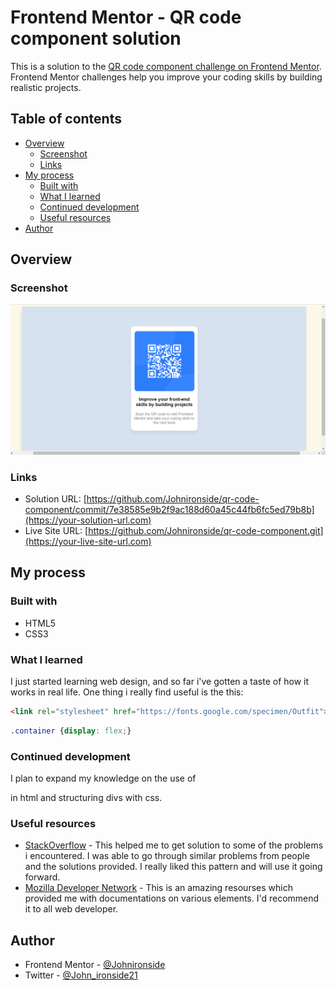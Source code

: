 # Frontend Mentor - QR code component solution

This is a solution to the [QR code component challenge on Frontend Mentor](https://www.frontendmentor.io/challenges/qr-code-component-iux_sIO_H). Frontend Mentor challenges help you improve your coding skills by building realistic projects. 

## Table of contents

- [Overview](#overview)
  - [Screenshot](#screenshot)
  - [Links](#links)
- [My process](#my-process)
  - [Built with](#built-with)
  - [What I learned](#what-i-learned)
  - [Continued development](#continued-development)
  - [Useful resources](#useful-resources)
- [Author](#author)



## Overview

### Screenshot

![ScreenShot](images/Screenshot%202022-08-17%20144823.png?raw=true)

### Links

- Solution URL: [https://github.com/Johnironside/qr-code-component/commit/7e38585e9b2f9ac188d60a45c44fb6fc5ed79b8b](https://your-solution-url.com)
- Live Site URL: [https://github.com/Johnironside/qr-code-component.git](https://your-live-site-url.com)

## My process

### Built with

- HTML5 
- CSS3


### What I learned

I just started learning web design, and so far i've gotten a taste of how it works in real life. One thing i really find useful is the this: 

```html - linking an external font from google fonts.
<link rel="stylesheet" href="https://fonts.google.com/specimen/Outfit">
```
```css - use of flex as a display value
.container {display: flex;}
```

### Continued development
I plan to expand my knowledge on the use of <div> in html and structuring divs with css.

### Useful resources

- [StackOverflow](https://stackoverflow.com/) - This helped me to get solution to some of the problems i encountered. I was able to go through similar problems from people and the solutions provided. I really liked this pattern and will use it going forward.
- [Mozilla Developer Network](https://developer.mozilla.org/en-US/) - This is an amazing resourses which provided me with documentations on various elements. I'd recommend it to all web developer.

## Author

- Frontend Mentor - [@Johnironside](https://www.frontendmentor.io/profile/yourusername)
- Twitter - [@John_ironside21](https://www.twitter.com/John_ironside21)


